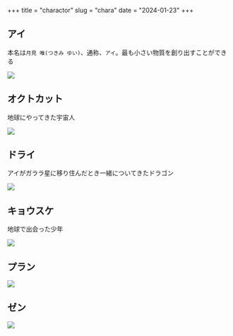 +++
title = "charactor"
slug = "chara"
date = "2024-01-23"
+++

## アイ

本名は`月見 唯(つきみ ゆい)`、通称、`アイ`。最も小さい物質を創り出すことができる

![](/chara/ai.png)

## オクトカット

地球にやってきた宇宙人

![](/chara/octo-ou.png)

<!--more-->

## ドライ 

アイがガララ星に移り住んだとき一緒についてきたドラゴン

![](/chara/drai.png)

## キョウスケ

地球で出会った少年

![](/chara/kyosuke.png)


## プラン

![](/chara/plan.png)


## ゼン

![](/chara/zen.png)

